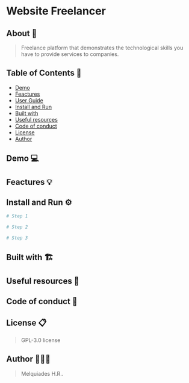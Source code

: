 # Website Freelancer

## About 🚀

  > Freelance platform that demonstrates the technological skills you have to provide services to companies.

## Table of Contents 📑

* [Demo](#demo)
* [Feactures](#feactures)
* [User Guide](#user-guide)
* [Install and Run](#install-run)
* [Built with](#built-with)
* [Useful resources](#useful-resources)
* [Code of conduct](#code-of-conduct)
* [License](#license)
* [Author](#author)


## Demo 💻

## Feactures 💡

## Install and Run ⚙️

```bash
# Step 1
```
```bash
# Step 2
```
```bash
# Step 3
```

## Built with 🏗️

## Useful resources 🔧

## Code of conduct 🤝

## License 📋

  > GPL-3.0 license

## Author 🧑🏻‍💻

  > Melquiades H.R..
